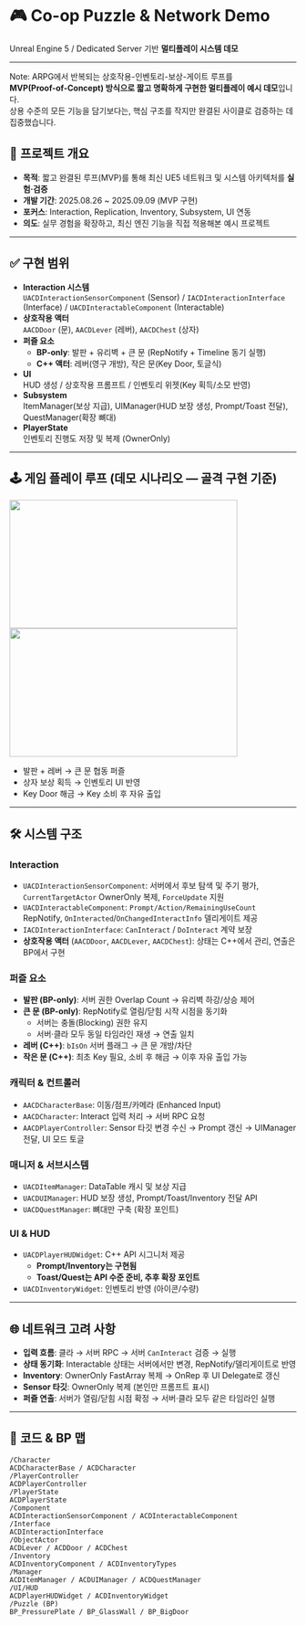 # 🎮 Co-op Puzzle & Network Demo
Unreal Engine 5 / Dedicated Server 기반 **멀티플레이 시스템 데모**  

---

Note: ARPG에서 반복되는 상호작용-인벤토리-보상-게이트 루프를  
**MVP(Proof-of-Concept) 방식으로 짧고 명확하게 구현한 멀티플레이 예시 데모**입니다.  
상용 수준의 모든 기능을 담기보다는, 핵심 구조를 작지만 완결된 사이클로 검증하는 데 집중했습니다.

## 📌 프로젝트 개요
- **목적**: 짧고 완결된 루프(MVP)를 통해 최신 UE5 네트워크 및 시스템 아키텍처를 **실험·검증**
- **개발 기간**: 2025.08.26 ~ 2025.09.09 (MVP 구현)
- **포커스**: Interaction, Replication, Inventory, Subsystem, UI 연동  
- **의도**: 실무 경험을 확장하고, 최신 엔진 기능을 직접 적용해본 예시 프로젝트

---

## ✅ 구현 범위
- **Interaction 시스템**  
  `UACDInteractionSensorComponent` (Sensor) / `IACDInteractionInterface` (Interface) / `UACDInteractableComponent` (Interactable)
- **상호작용 액터**  
  `AACDDoor` (문), `AACDLever` (레버), `AACDChest` (상자)
- **퍼즐 요소**  
  - **BP-only**: 발판 + 유리벽 + 큰 문 (RepNotify + Timeline 동기 실행)
  - **C++ 액터**: 레버(영구 개방), 작은 문(Key Door, 토글식)
- **UI**  
  HUD 생성 / 상호작용 프롬프트 / 인벤토리 위젯(Key 획득/소모 반영)
- **Subsystem**  
  ItemManager(보상 지급), UIManager(HUD 보장 생성, Prompt/Toast 전달), QuestManager(확장 뼈대)
- **PlayerState**  
  인벤토리 진행도 저장 및 복제 (OwnerOnly)

---

## 🕹️ 게임 플레이 루프 (데모 시나리오 — **골격 구현 기준**)
<img src="https://github.com/user-attachments/assets/8278e243-0fda-46b0-8bd8-b43a6aee2010" width="400" height="225"/>
<img src="https://github.com/user-attachments/assets/f0a8e4c6-c869-45f5-9b07-642d714238a5" width="400" height="225"/>  

- 발판 + 레버 → 큰 문 협동 퍼즐   
- 상자 보상 획득 → 인벤토리 UI 반영   
- Key Door 해금 → Key 소비 후 자유 출입  

---

## 🛠️ 시스템 구조

### Interaction
- `UACDInteractionSensorComponent`: 서버에서 후보 탐색 및 주기 평가, `CurrentTargetActor` OwnerOnly 복제, `ForceUpdate` 지원
- `UACDInteractableComponent`: `Prompt/Action/RemainingUseCount` RepNotify, `OnInteracted`/`OnChangedInteractInfo` 델리게이트 제공
- `IACDInteractionInterface`: `CanInteract` / `DoInteract` 계약 보장
- **상호작용 액터** (`AACDDoor`, `AACDLever`, `AACDChest`): 상태는 C++에서 관리, 연출은 BP에서 구현

### 퍼즐 요소
- **발판 (BP-only)**: 서버 권한 Overlap Count → 유리벽 하강/상승 제어
- **큰 문 (BP-only)**: RepNotify로 열림/닫힘 시작 시점을 동기화  
  - 서버는 충돌(Blocking) 권한 유지  
  - 서버·클라 모두 동일 타임라인 재생 → 연출 일치
- **레버 (C++)**: `bIsOn` 서버 플래그 → 큰 문 개방/차단
- **작은 문 (C++)**: 최초 Key 필요, 소비 후 해금 → 이후 자유 출입 가능

### 캐릭터 & 컨트롤러
- `AACDCharacterBase`: 이동/점프/카메라 (Enhanced Input)
- `AACDCharacter`: Interact 입력 처리 → 서버 RPC 요청
- `AACDPlayerController`: Sensor 타깃 변경 수신 → Prompt 갱신 → UIManager 전달, UI 모드 토글

### 매니저 & 서브시스템
- `UACDItemManager`: DataTable 캐시 및 보상 지급
- `UACDUIManager`: HUD 보장 생성, Prompt/Toast/Inventory 전달 API
- `UACDQuestManager`: 뼈대만 구축 (확장 포인트)

### UI & HUD
- `UACDPlayerHUDWidget`: C++ API 시그니처 제공  
  - **Prompt/Inventory는 구현됨**  
  - **Toast/Quest는 API 수준 준비, 추후 확장 포인트**  
- `UACDInventoryWidget`: 인벤토리 반영 (아이콘/수량)

---

## 🌐 네트워크 고려 사항
- **입력 흐름**: 클라 → 서버 RPC → 서버 `CanInteract` 검증 → 실행
- **상태 동기화**: Interactable 상태는 서버에서만 변경, RepNotify/델리게이트로 반영
- **Inventory**: OwnerOnly FastArray 복제 → OnRep 후 UI Delegate로 갱신
- **Sensor 타깃**: OwnerOnly 복제 (본인만 프롬프트 표시)
- **퍼즐 연출**: 서버가 열림/닫힘 시점 확정 → 서버·클라 모두 같은 타임라인 실행
---

## 📂 코드 & BP 맵
```plaintext
/Character
ACDCharacterBase / ACDCharacter
/PlayerController
ACDPlayerController
/PlayerState
ACDPlayerState
/Component
ACDInteractionSensorComponent / ACDInteractableComponent
/Interface
ACDInteractionInterface
/ObjectActor
ACDLever / ACDDoor / ACDChest
/Inventory
ACDInventoryComponent / ACDInventoryTypes
/Manager
ACDItemManager / ACDUIManager / ACDQuestManager
/UI/HUD
ACDPlayerHUDWidget / ACDInventoryWidget
/Puzzle (BP)
BP_PressurePlate / BP_GlassWall / BP_BigDoor
